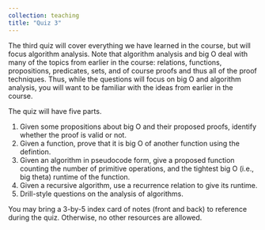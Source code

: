 ```yaml
---
collection: teaching
title: "Quiz 3"
---
```


The third quiz
will cover everything we have learned in the course, but will focus algorithm analysis. Note that algorithm analysis and big O deal with
many of the topics from earlier in the course: relations, functions,
propositions,
predicates, sets, and of course proofs and thus all of the proof techniques.
Thus, while the questions will focus on big O and algorithm analysis, you will
want to be familiar with the ideas from earlier in the course.

The quiz will have five parts.
1. Given some propositions about big O and their proposed proofs, identify
   whether the proof is valid or not.
2. Given a function, prove that it is big O of another function using the
   defintion.
3. Given an algorithm in pseudocode form, give a proposed function counting the
   number of primitive operations, and the tightest big O (i.e., big theta)
   runtime of the function.
4. Given a recursive algorithm, use a recurrence relation to give its runtime.
5. Drill-style questions on the analysis of algorithms.


You may bring a 3-by-5 index card of notes (front and back) to reference during
the quiz. Otherwise, no other resources are allowed.
